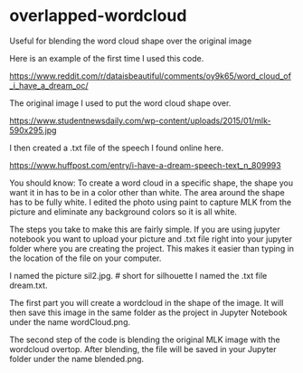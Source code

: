 # overlapped-wordcloud
Useful for blending the word cloud shape over the original image


Here is an example of the first time I used this code.

https://www.reddit.com/r/dataisbeautiful/comments/oy9k65/word_cloud_of_i_have_a_dream_oc/

The original image I used to put the word cloud shape over.

https://www.studentnewsdaily.com/wp-content/uploads/2015/01/mlk-590x295.jpg

I then created a .txt file of the speech I found online here.

https://www.huffpost.com/entry/i-have-a-dream-speech-text_n_809993


You should know:
To create a word cloud in a specific shape, the shape you want it in has to be in a color other than white. The area around the shape has to be fully white. I edited the photo using paint to capture MLK from the picture and eliminate any background colors so it is all white.

The steps you take to make this are fairly simple. If you are using jupyter notebook you want to upload your picture and .txt file right into your jupyter folder where you are creating the project. This makes it easier than typing in the location of the file on your computer. 

I named the picture sil2.jpg.      # short for silhouette
I named the .txt file dream.txt.

The first part you will create a wordcloud in the shape of the image. It will then save this image in the same folder as the project in Jupyter Notebook under the name wordCloud.png.

The second step of the code is blending the original MLK image with the wordcloud overtop. After blending, the file will be saved in your Jupyter folder under the name blended.png.



